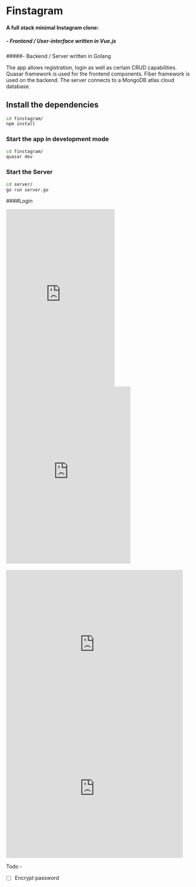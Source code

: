 # Finstagram

#### A full stack minimal Instagram clone:
##### - Frontend / User-interface written in Vue.js
#####- Backend / Server written in Golang

The app allows registration, login as well as certain CRUD capabilities. 
Quasar framework is used for the frontend components. 
Fiber framework is used on the backend. 
The server connects to a MongoDB atlas cloud database.

## Install the dependencies
```bash
cd finstagram/
npm install
```
### Start the app in development mode
```bash
cd finstagram/
quasar dev
```
### Start the Server
```bash
cd server/
go run server.go
```

####Login 
<div>
<iframe src="https://giphy.com/embed/8biE3Ur80n1piWVa0J" width="295" height="480" frameBorder="0" class="giphy-embed" allowFullScreen></iframe>
<iframe src="https://giphy.com/embed/4Qx4f5Vh6BOPdzEpEQ" width="338" height="480" frameBorder="0" class="giphy-embed" allowFullScreen></iframe>
</div>
<br />

<div>
<iframe src="https://giphy.com/embed/YhmXCpu8FfLm9GA7KO" width="480" height="402" frameBorder="0" class="giphy-embed" allowFullScreen></iframe>


<iframe src="https://giphy.com/embed/fm4pRh4doeNbgBrfFQ" width="480" height="378" frameBorder="0" class="giphy-embed" allowFullScreen></iframe>
</div>

Todo -

- [ ] Encrypt password
